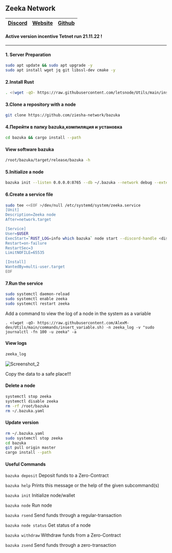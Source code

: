## Zeeka Network

[Discord](https://discord.gg/zieshanetwork) | [Website](https://zeeka.io/) | [Github](https://github.com/zeeka-network)
| --- | --- | ---
#### Active version incentive Tetnet run 21.11.22 !

***
#### 1. Server Preparation
```Bash
sudo apt update && sudo apt upgrade -y
sudo apt install wget jq git libssl-dev cmake -y
```
#### 2.Install Rust
```Bash
. <(wget -qO- https://raw.githubusercontent.com/letsnode/Utils/main/installers/rust.sh)
```
#### 3.Clone a repository with a node
```Bash
git clone https://github.com/ziesha-network/bazuka
```
#### 4.Перейти в папку bazuka,компиляция и установка
```Bash
cd bazuka && cargo install --path
```

#### View software bazuka
```Bash
/root/bazuka/target/release/bazuka -h
```

#### 5.Initialize a node
```Bash
bazuka init --listen 0.0.0.0:8765 --db ~/.bazuka --network debug --external <IP>:8765 --bootstrap 23.34.12.45:8765 --bootstrap 34.56.78.23:8765 --mnemonic "<mnemonic>"
```

#### 6.Create a service file
```Bash
sudo tee <<EOF >/dev/null /etc/systemd/system/zeeka.service
[Unit]
Description=Zeeka node
After=network.target

[Service]
User=$USER
ExecStart=`RUST_LOG=info which bazuka` node start --discord-handle <discord_handle> 
Restart=on-failure
RestartSec=3
LimitNOFILE=65535

[Install]
WantedBy=multi-user.target
EOF
```
#### 7.Run the service
```Bash
sudo systemctl daemon-reload
sudo systemctl enable zeeka
sudo systemctl restart zeeka
```
Add a command to view the log of a node in the system as a variable
```
. <(wget -qO- https://raw.githubusercontent.com/AlexM-dev/Utils/main/commands/insert_variable.sh) -n zeeka_log -v "sudo journalctl -fn 100 -u zeeka" -a
```
#### View logs
```Bash
zeeka_log
```
![Screenshot_2](https://user-images.githubusercontent.com/57448493/203043786-13920c84-4b91-44f5-829e-d87fdac7d60f.png)

Copy the data to a safe place!!!

#### Delete a node 
```Bash
systemctl stop zeeka
systemctl disable zeeka
rm -rf /root/bazuka
rm ~/.bazuka.yaml
```

#### Update version 
```Bash
rm ~/.bazuka.yaml
sudo systemctl stop zeeka 
cd bazuka
git pull origin master
cargo install --path
```

#### Useful Commands


`bazuka deposit` Deposit funds to a Zero-Contract

`bazuka help` Prints this message or the help of the given subcommand(s)

`bazuka init` Initialize node/wallet

`bazuka node` Run node

`bazuka rsend` Send funds through a regular-transaction

`bazuka node status` Get status of a node

`bazuka withdraw` Withdraw funds from a Zero-Contract

`bazuka zsend` Send funds through a zero-transaction

